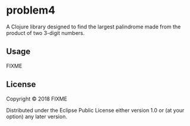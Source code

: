 # problem4

A Clojure library designed to find the largest palindrome made from the product of two 3-digit numbers.  

## Usage

FIXME

## License

Copyright © 2018 FIXME

Distributed under the Eclipse Public License either version 1.0 or (at
your option) any later version.
